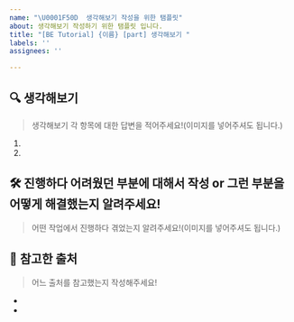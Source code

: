 ```yaml
---
name: "\U0001F50D  생각해보기 작성을 위한 탬플릿"
about: 생각해보기 작성하기 위한 탬플릿 입니다.
title: "[BE Tutorial] {이름} [part] 생각해보기 "
labels: ''
assignees: ''

---
```


## 🔍 생각해보기
> 생각해보기 각 항목에 대한 답변을 적어주세요!(이미지를 넣어주셔도 됩니다.)

1.
2.



## 🛠️ 진행하다 어려웠던 부분에 대해서 작성 or 그런 부분을 어떻게 해결했는지 알려주세요!
>어떤 작업에서 진행하다 겪었는지 알려주세요!(이미지를 넣어주셔도 됩니다.)



## 📃 참고한 출처
> 어느 출처를 참고했는지 작성해주세요!
- 
-
